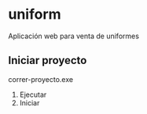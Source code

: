 # uniform
Aplicación web para venta de uniformes
## Iniciar proyecto
correr-proyecto.exe 
1. Ejecutar
2. Iniciar
